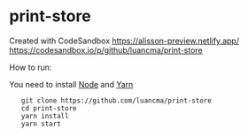 # print-store
Created with CodeSandbox
https://alisson-preview.netlify.app/
https://codesandbox.io/p/github/luancma/print-store


How to run: 

You need to install [Node](https://github.com/luancma/print-store) and [Yarn](https://yarnpkg.com/)

       git clone https://github.com/luancma/print-store
       cd print-store
       yarn install
       yarn start



